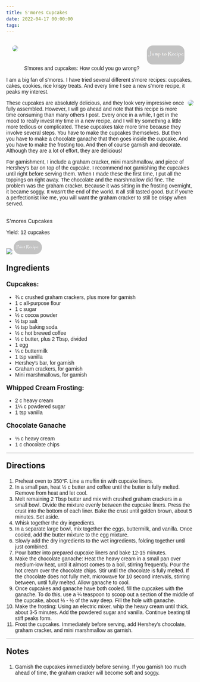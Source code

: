 ```yaml
---
title: S'mores Cupcakes
date: 2022-04-17 00:00:00
tags:
---
```


<img style="max-width:30%; float:left; border-radius:2rem; padding:1rem;" src="/images/SmoresCupcakes1.jpg" />
<div style="font-family: Arial;">
S'mores and cupcakes: How could you go wrong? 

<!--more-->

<a href="http://localhost:4000/2022/03/31/PretzelTreats/#recipejump">
<img style="max-width:20%; border-radius:2rem; padding:1rem;" src="/images/JumpToRecipeButton.png" />
</a>

I am a big fan of s'mores. I have tried several different s'more recipes: cupcakes, cakes, cookies, rice krispy treats. And every time I see a new s'more recipe, it peaks my interest. 

<div style="display: flex;">
These cupcakes are absolutely delicious, and they look very impressive once fully assembled. However, I will go ahead and note that this recipe is more time consuming than many others I post. Every once in a while, I get in the mood to really invest my time in a new recipe, and I will try something a little more tedious or complicated. These cupcakes take more time because they involve several steps. You have to make the cupcakes themselves. But then you have to make a chocolate ganache that then goes inside the cupcake. And you have to make the frosting too. And then of course garnish and decorate. Although they are a lot of effort, they are delicious! 
<div>
    <img style="float:right; border-radius:2rem;max-width: 22rem;" src="/images/SmoresCupcakes2.jpg" />
</div>
</div>

For garnishment, I include a graham cracker, mini marshmallow, and piece of Hershey's bar on top of the cupcake. I recommend not garnishing the cupcakes until right before serving them. When I made these the first time, I put all the toppings on right away. The chocolate and the marshmallow did fine. The problem was the graham cracker. Because it was sitting in the frosting overnight, it became soggy. It wasn't the end of the world. It all still tasted good. But if you're a perfectionist like me, you will want the graham cracker to still be crispy when served. 

<br>
</div>

<div id="recipejump"></div>
<div id="recipe">
    <div class="recipe-box">
        <div class="recipe-title-box">
            <div>
                <div class="recipe-title-box-title">
                    <div class="recipe-title-box-header">S'mores Cupcakes</div>
                </div>
                <p class="recipe-title-box-title" style="font-family: Arial;">Yield: 12 cupcakes</p>
            </div>
            <img class="recipe-title-box-img" src="/images/SmoresCupcakes1.jpg" />
            <img 
                style="max-width:15%; border-radius:2rem;" 
                src="/images/PrintRecipeButton.png"   
                onclick="printDIV('recipe')" />
        </div>
        <p style="font-size:150%;"><b>Ingredients</b></p>
        <p style="font-size:120%;"><b>Cupcakes:</b></p>
        <ul style="font-family: Arial;">
                <li>¾ c crushed graham crackers, plus more for garnish</li>
                <li>1 c all-purpose flour</li>
                <li>1 c sugar</li>
                <li>½ c cocoa powder</li>
                <li>½ tsp salt</li>
                <li>½ tsp baking soda</li>
                <li>½ c hot brewed coffee</li>
                <li>½ c butter, plus 2 Tbsp, divided</li>
                <li>1 egg</li>
                <li>¼ c buttermilk</li>
                <li>1 tsp vanilla</li>
                <li>Hershey's bar, for garnish</li>
                <li>Graham crackers, for garnish</li>
                <li>Mini marshmallows, for garnish</li>
        </ul>
        <p style="font-size:120%;"><b>Whipped Cream Frosting:</b></p>
        <ul style="font-family: Arial;">
                <li>2 c heavy cream</li>
                <li>1¼ c powdered sugar</li>
                <li>1 tsp vanilla</li>
        </ul>
        <p style="font-size:120%;"><b>Chocolate Ganache</b></p>
        <ul style="font-family: Arial;">
                <li>⅓ c heavy cream</li>
                <li>1 c chocolate chips</li>
        </ul>
        <hr style="height:1px;background-color:rgb(189, 189, 189) ">
        <p style="font-size:150%;"><b>Directions</b></p>
        <ol style="font-family: Arial;">
            <li>Preheat oven to 350°F. Line a muffin tin with cupcake liners.</li>
            <li>In a small pan, heat ½ c butter and coffee until the butter is fully melted. Remove from heat and let cool.</li>
            <li>Melt remaining 2 Tbsp butter and mix with crushed graham crackers in a small bowl. Divide the mixture evenly between the cupcake liners. Press the crust into the bottom of each liner. Bake the crust until golden brown, about 5 minutes. Set aside.</li>
            <li>Whisk together the dry ingredients.</li>
            <li>In a separate large bowl, mix together the eggs, buttermilk, and vanilla. Once cooled, add the butter mixture to the egg mixture.</li>
            <li>Slowly add the dry ingredients to the wet ingredients, folding together until just combined.</li>
            <li>Pour batter into prepared cupcake liners and bake 12-15 minutes.</li>
            <li>Make the chocolate ganache: Heat the heavy cream in a small pan over medium-low heat, until it almost comes to a boil, stirring frequently. Pour the hot cream over the chocolate chips. Stir until the chocolate is fully melted. If the chocolate does not fully melt, microwave for 10 second intervals, stirring between, until fully melted. Allow ganache to cool.</li>
            <li>Once cupcakes and ganache have both cooled, fill the cupcakes with the ganache. To do this, use a ¼ teaspoon to scoop out a section of the middle of the cupcake, about ⅓ - ½ of the way deep. Fill the hole with ganache.</li>
            <li>Make the frosting: Using an electric mixer, whip the heavy cream until thick, about 3-5 minutes. Add the powdered sugar and vanilla. Continue beating til stiff peaks form.</li>
            <li>Frost the cupcakes. Immediately before serving, add Hershey's chocolate, graham cracker, and mini marshmallow as garnish.</li>
        </ol> 
        <hr style="height:1px;background-color:rgb(189, 189, 189) ">
        <p style="font-size:150%;"><b>Notes</b></p>
        <ol style="font-family: Arial;">
            <li>Garnish the cupcakes immediately before serving. If you garnish too much ahead of time, the graham cracker will become soft and soggy.</li>
        </ol>
    </div>
</div>

<br>
